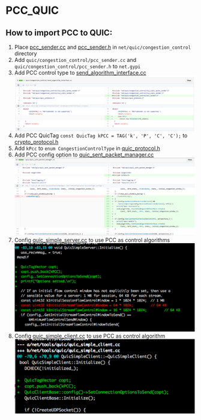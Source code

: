 # PCC_QUIC

## How to import PCC to QUIC:
1. Place [pcc_sender.cc](https://github.com/netarch/PCC_QUIC/blob/master/quic/congestion_control/pcc_sender.cc) and [pcc_sender.h](https://github.com/netarch/PCC_QUIC/blob/master/quic/congestion_control/pcc_sender.h) in `net/quic/congestion_control` directory
2. Add `quic/congestion_control/pcc_sender.cc` and `quic/congestion_control/pcc_sender.h` to `net.gypi`
3. Add PCC control type to [send_algorithm_interface.cc](https://github.com/google/proto-quic/blob/master/src/net/quic/congestion_control/send_algorithm_interface.cc#L47)
![Step 3](https://github.com/netarch/PCC_QUIC/blob/master/instructions/3.png)
4. Add PCC QuicTag `const QuicTag kPCC = TAG('k', 'P', 'C', 'C');` to [crypto_protocol.h](https://github.com/google/proto-quic/blob/master/src/net/quic/crypto/crypto_protocol.h#L33)
5. Add `kPcc` to `enum CongestionControlType` in [quic_protocol.h](https://github.com/google/proto-quic/blob/master/src/net/quic/quic_protocol.h#L1004)
6. Add PCC config option to [quic_sent_packet_manager.cc](https://github.com/google/proto-quic/blob/master/src/net/quic/quic_sent_packet_manager.cc#L150)
![Step 6](https://github.com/netarch/PCC_QUIC/blob/master/instructions/6.png)
7. Config [quic_simple_server.cc](https://github.com/google/proto-quic/blob/master/src/net/tools/quic/quic_simple_server.cc#L91) to use PCC as control algorithms ![Step 7](https://github.com/netarch/PCC_QUIC/blob/master/instructions/7.png)
8. Config [quic_simple_client.cc](https://github.com/google/proto-quic/blob/master/src/net/tools/quic/quic_simple_client.cc#L81) to use PCC as control algorithm ![Step 8](https://github.com/netarch/PCC_QUIC/blob/master/instructions/8.png)

